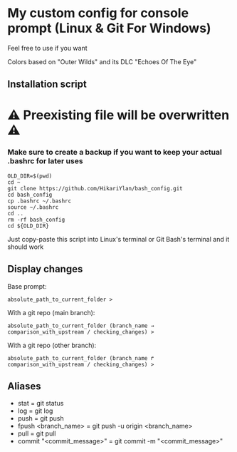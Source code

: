 # My custom config for console prompt (Linux & Git For Windows)
Feel free to use if you want

Colors based on "Outer Wilds" and its DLC "Echoes Of The Eye"

## Installation script

# ⚠ Preexisting file will be overwritten ⚠
### Make sure to create a backup if you want to keep your actual .bashrc for later uses

```shell
OLD_DIR=$(pwd)
cd ~
git clone https://github.com/HikariYlan/bash_config.git
cd bash_config
cp .bashrc ~/.bashrc
source ~/.bashrc
cd ..
rm -rf bash_config
cd ${OLD_DIR}
```

Just copy-paste this script into Linux's terminal or Git Bash's terminal and it should work

## Display changes

Base prompt:

`absolute_path_to_current_folder > `

With a git repo (main branch):

`absolute_path_to_current_folder (branch_name → comparison_with_upstream / checking_changes) > `

With a git repo (other branch):

`absolute_path_to_current_folder (branch_name ↱ comparison_with_upstream / checking_changes) > `

## Aliases

- stat = git status
- log = git log
- push = git push
- fpush <branch_name> = git push -u origin <branch_name>
- pull = git pull
- commit "<commit_message>" = git commit -m "<commit_message>"